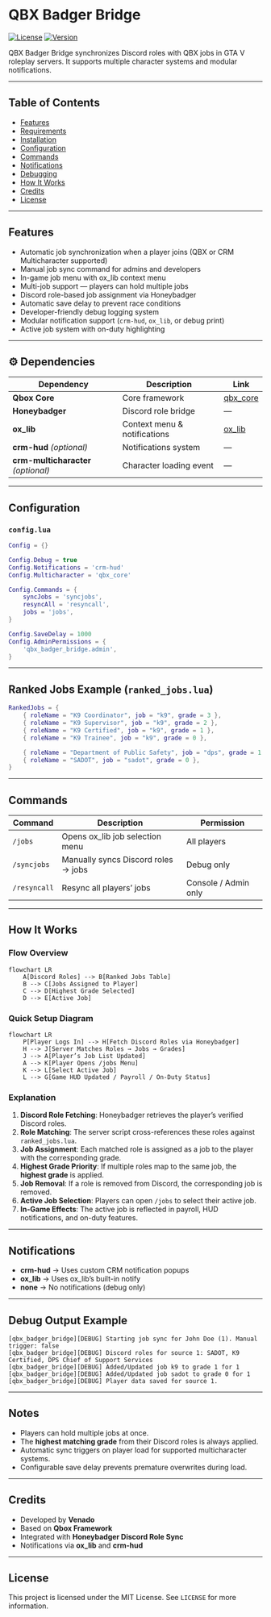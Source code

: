 # QBX Badger Bridge

[![License](https://img.shields.io/badge/license-MIT-green)](LICENSE)
[![Version](https://img.shields.io/badge/version-2.0.0-blue)]()

QBX Badger Bridge synchronizes Discord roles with QBX jobs in GTA V roleplay servers. It supports multiple character systems and modular notifications.

---

## Table of Contents

- [Features](#features)
- [Requirements](#dependencies)
- [Installation](#installation)
- [Configuration](#configuration)
- [Commands](#commands)
- [Notifications](#notifications)
- [Debugging](#debug-output-example)
- [How It Works](#how-it-works)
- [Credits](#credits)
- [License](#license)

---

##  Features

*  Automatic job synchronization when a player joins (QBX or CRM Multicharacter supported)
*  Manual job sync command for admins and developers
*  In-game job menu with ox_lib context menu
*  Multi-job support — players can hold multiple jobs
*  Discord role-based job assignment via Honeybadger
*  Automatic save delay to prevent race conditions
*  Developer-friendly debug logging system
*  Modular notification support (`crm-hud`, `ox_lib`, or debug print)
* Active job system with on-duty highlighting

---

## ⚙️ Dependencies

| Dependency                          | Description                  | Link                                                 |
| ----------------------------------- | ---------------------------- | ---------------------------------------------------- |
| **Qbox Core**                       | Core framework               | [qbx_core](https://github.com/Qbox-project/qbx_core) |
| **Honeybadger**                     | Discord role bridge          | —                                                    |
| **ox_lib**                          | Context menu & notifications | [ox_lib](https://github.com/overextended/ox_lib)     |
| **crm-hud** *(optional)*            | Notifications system         | —                                                    |
| **crm-multicharacter** *(optional)* | Character loading event      | —                                                    |

---

## Configuration

### `config.lua`

```lua
Config = {}

Config.Debug = true
Config.Notifications = 'crm-hud'
Config.Multicharacter = 'qbx_core'

Config.Commands = {
    syncJobs = 'syncjobs',
    resyncAll = 'resyncall',
    jobs = 'jobs',
}

Config.SaveDelay = 1000
Config.AdminPermissions = {
    'qbx_badger_bridge.admin',
}
```

---

## Ranked Jobs Example (`ranked_jobs.lua`)

```lua
RankedJobs = {
    { roleName = "K9 Coordinator", job = "k9", grade = 3 },
    { roleName = "K9 Supervisor", job = "k9", grade = 2 },
    { roleName = "K9 Certified", job = "k9", grade = 1 },
    { roleName = "K9 Trainee", job = "k9", grade = 0 },

    { roleName = "Department of Public Safety", job = "dps", grade = 1 },
    { roleName = "SADOT", job = "sadot", grade = 0 },
}
```

---

## Commands

| Command      | Description                         | Permission           |
| ------------ | ----------------------------------- | -------------------- |
| `/jobs`      | Opens ox_lib job selection menu     | All players          |
| `/syncjobs`  | Manually syncs Discord roles → jobs | Debug only           |
| `/resyncall` | Resync all players’ jobs            | Console / Admin only |

---

## How It Works

### Flow Overview

```mermaid
flowchart LR
    A[Discord Roles] --> B[Ranked Jobs Table]
    B --> C[Jobs Assigned to Player]
    C --> D[Highest Grade Selected]
    D --> E[Active Job]
```


### Quick Setup Diagram

```mermaid
flowchart LR
    P[Player Logs In] --> H[Fetch Discord Roles via Honeybadger]
    H --> J[Server Matches Roles → Jobs → Grades]
    J --> A[Player’s Job List Updated]
    A --> K[Player Opens /jobs Menu]
    K --> L[Select Active Job]
    L --> G[Game HUD Updated / Payroll / On-Duty Status]
```

### Explanation

1. **Discord Role Fetching**: Honeybadger retrieves the player’s verified Discord roles.
2. **Role Matching**: The server script cross-references these roles against `ranked_jobs.lua`.
3. **Job Assignment**: Each matched role is assigned as a job to the player with the corresponding grade.
4. **Highest Grade Priority**: If multiple roles map to the same job, the **highest grade** is applied.
5. **Job Removal**: If a role is removed from Discord, the corresponding job is removed.
6. **Active Job Selection**: Players can open `/jobs` to select their active job.
7. **In-Game Effects**: The active job is reflected in payroll, HUD notifications, and on-duty features.

---

## Notifications

* **crm-hud** → Uses custom CRM notification popups
* **ox_lib** → Uses ox_lib’s built-in notify
* **none** → No notifications (debug only)

---

## Debug Output Example

```
[qbx_badger_bridge][DEBUG] Starting job sync for John Doe (1). Manual trigger: false
[qbx_badger_bridge][DEBUG] Discord roles for source 1: SADOT, K9 Certified, DPS Chief of Support Services
[qbx_badger_bridge][DEBUG] Added/Updated job k9 to grade 1 for 1
[qbx_badger_bridge][DEBUG] Added/Updated job sadot to grade 0 for 1
[qbx_badger_bridge][DEBUG] Player data saved for source 1.
```

---

## Notes

* Players can hold multiple jobs at once.
* The **highest matching grade** from their Discord roles is always applied.
* Automatic sync triggers on player load for supported multicharacter systems.
* Configurable save delay prevents premature overwrites during load.

---

## Credits

* Developed by **Venado**
* Based on **Qbox Framework**
* Integrated with **Honeybadger Discord Role Sync**
* Notifications via **ox_lib** and **crm-hud**

---

## License

This project is licensed under the MIT License.
See `LICENSE` for more information.
